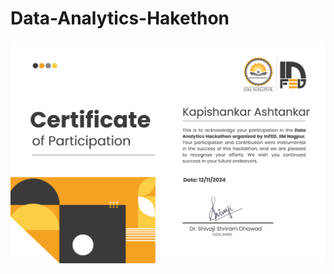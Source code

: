 # Data-Analytics-Hakethon

![alt text](https://github.com/kapishash/Data-Analytics-Hakethon/blob/[branch]/4.png?raw=true)
